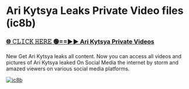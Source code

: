 # Ari Kytsya Leaks Private Video files (ic8b)

<h3><a href="https://mediafirerr.pages.dev?q=Ari+Kytsya&ref=R42" rel="nofollow">🌐 𝙲𝙻𝙸𝙲𝙺 𝙷𝙴𝚁𝙴 🟢==►► Ari Kytsya Private Videos</a></h3>

New Get Ari Kytsya leaks all content. Now you can access all videos and pictures of Ari Kytsya leaked On Social Media the internet by storm and amazed viewers on various social media platforms.

[![ic8b](https://github.com/user-attachments/assets/26341bd8-4b91-4a20-822e-3fd5d525dd40)](https://mediafirerr.pages.dev?q=Ari+Kytsya&ref=R42)

